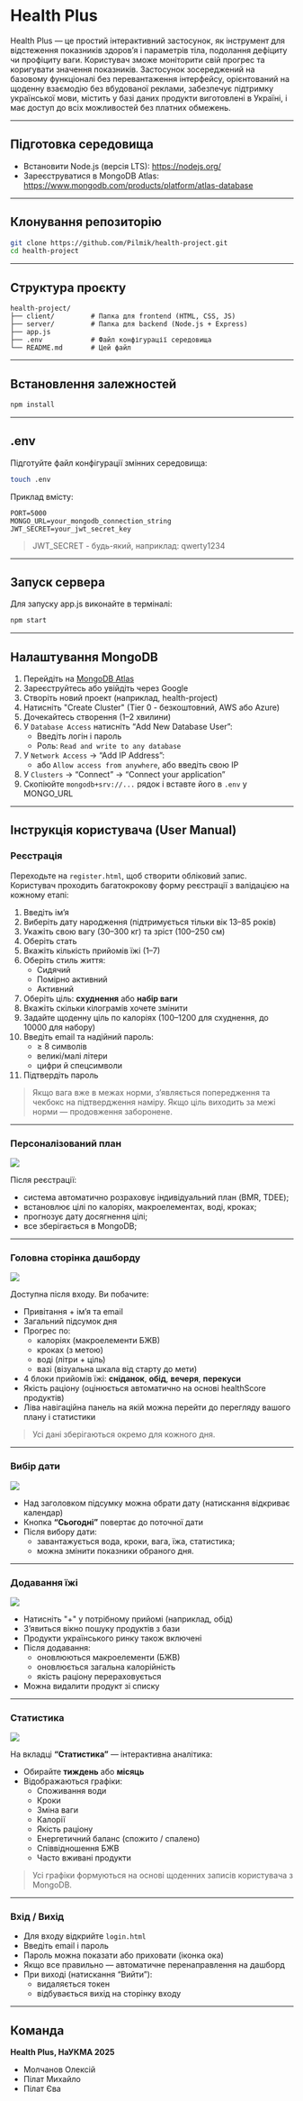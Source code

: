 # Health Plus

Health Plus — це простий інтерактивний застосунок, як інструмент для відстеження показників здоров’я і параметрів тіла, подолання дефіциту чи профіциту ваги. Користувач зможе моніторити свій прогрес та коригувати значення показників. Застосунок зосереджений на базовому функціоналі без перевантаження інтерфейсу, орієнтований на щоденну взаємодію без вбудованої реклами, забезпечує підтримку української мови, містить у базі даних продукти виготовлені в Україні, і має доступ до всіх можливостей без платних обмежень.

---

## Підготовка середовища

- Встановити Node.js (версія LTS): https://nodejs.org/
- Зареєструватися в MongoDB Atlas: https://www.mongodb.com/products/platform/atlas-database

---

## Клонування репозиторію

```bash
git clone https://github.com/Pilmik/health-project.git
cd health-project
```

---

## Структура проєкту

```
health-project/
├── client/         # Папка для frontend (HTML, CSS, JS)
├── server/         # Папка для backend (Node.js + Express)
├── app.js
├── .env            # Файл конфігурації середовища
└── README.md       # Цей файл
```

---

## Встановлення залежностей

```bash
npm install
```

---

## .env

Підготуйте файл конфігурації змінних середовища:

```bash
touch .env
```

Приклад вмісту:

```env
PORT=5000
MONGO_URL=your_mongodb_connection_string
JWT_SECRET=your_jwt_secret_key
```
> JWT_SECRET - будь-який, наприклад: qwerty1234
---

## Запуск сервера

Для запуску app.js виконайте в терміналі:

```bash
npm start
```
---
## Налаштування MongoDB

1. Перейдіть на [MongoDB Atlas](https://www.mongodb.com/cloud/atlas)
2. Зареєструйтесь або увійдіть через Google
3. Створіть новий проект (наприклад, health-project)
4. Натисніть "Create Cluster" (Tier 0 - безкоштовний, AWS або Azure)
5. Дочекайтесь створення (1–2 хвилини)
6. У `Database Access` натисніть “Add New Database User”:
   - Введіть логін і пароль
   - Роль: `Read and write to any database`
7. У `Network Access` → “Add IP Address”:
   - або `Allow access from anywhere`, або введіть свою IP
8. У `Clusters` → “Connect” → “Connect your application”
9. Скопіюйте `mongodb+srv://...` рядок і вставте його в `.env` у MONGO_URL

---

## Інструкція користувача (User Manual)

### Реєстрація

Переходьте на `register.html`, щоб створити обліковий запис. Користувач проходить багатокрокову форму реєстрації з валідацією на кожному етапі:

1. Введіть ім’я
2. Виберіть дату народження (підтримується тільки вік 13–85 років)
3. Укажіть свою вагу (30–300 кг) та зріст (100–250 см)
4. Оберіть стать
5. Вкажіть кількість прийомів їжі (1–7)
6. Оберіть стиль життя:
   - Сидячий
   - Помірно активний
   - Активний
7. Оберіть ціль: **схуднення** або **набір ваги**
8. Вкажіть скільки кілограмів хочете змінити
9. Задайте щоденну ціль по калоріях (100–1200 для схуднення, до 10000 для набору)
10. Введіть email та надійний пароль:
    - ≥ 8 символів
    - великі/малі літери
    - цифри й спецсимволи
11. Підтвердіть пароль

> Якщо вага вже в межах норми, зʼявляється попередження та чекбокс на підтвердження наміру. Якщо ціль виходить за межі норми — продовження заборонене.

---

### Персоналізований план

![](images/plan.png)

Після реєстрації:
- система автоматично розраховує індивідуальний план (BMR, TDEE);
- встановлює цілі по калоріях, макроелементах, воді, кроках;
- прогнозує дату досягнення цілі;
- все зберігається в MongoDB;

---

### Головна сторінка дашборду

![](images/dashboard.png)

Доступна після входу. Ви побачите:

- Привітання + ім’я та email
- Загальний підсумок дня
- Прогрес по:
  - калоріях (макроелементи БЖВ)
  - кроках (з метою)
  - воді (літри + ціль)
  - вазі (візуальна шкала від старту до мети)
- 4 блоки прийомів їжі: **сніданок**, **обід**, **вечеря**, **перекуси**
- Якість раціону (оцінюється автоматично на основі healthScore продуктів)
- Ліва навігаційна панель на якій можна перейти до перегляду вашого плану і статистики

> Усі дані зберігаються окремо для кожного дня.

---

### Вибір дати

![](images/date.png)

- Над заголовком підсумку можна обрати дату (натискання відкриває календар)
- Кнопка **“Сьогодні”** повертає до поточної дати
- Після вибору дати:
  - завантажується вода, кроки, вага, їжа, статистика;
  - можна змінити показники обраного дня.

---

### Додавання їжі

![](images/meal.png)

- Натисніть "+" у потрібному прийомі (наприклад, обід)
- Зʼявиться вікно пошуку продуктів з бази
- Продукти українського ринку також включені
- Після додавання:
  - оновлюються макроелементи (БЖВ)
  - оновлюється загальна калорійність
  - якість раціону перераховується
- Можна видалити продукт зі списку

---

### Статистика

![](images/statistic.png)

На вкладці **“Статистика”** — інтерактивна аналітика:

- Обирайте **тиждень** або **місяць**
- Відображаються графіки:
  - Споживання води
  - Кроки
  - Зміна ваги
  - Калорії
  - Якість раціону
  - Енергетичний баланс (спожито / спалено)
  - Співвідношення БЖВ
  - Часто вживані продукти

> Усі графіки формуються на основі щоденних записів користувача з MongoDB.

---

### Вхід / Вихід

- Для входу відкрийте `login.html`
- Введіть email і пароль
- Пароль можна показати або приховати (іконка ока)
- Якщо все правильно — автоматичне перенаправлення на дашборд
- При виході (натискання “Вийти”):
  - видаляється токен
  - відбувається вихід на сторінку входу

---

## Команда

**Health Plus, НаУКМА 2025**  
- Молчанов Олексій  
- Пілат Михайло  
- Пілат Єва
